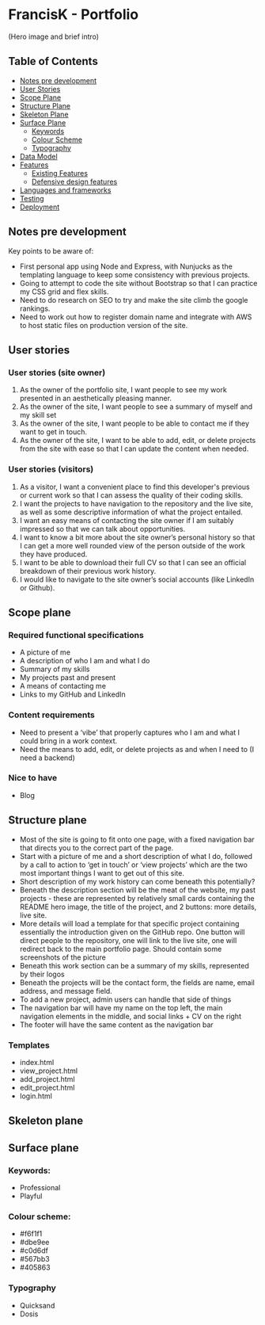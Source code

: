 # FrancisK - Portfolio

(Hero image and brief intro)

## Table of Contents

* [Notes pre development](#notes-pre-development)
* [User Stories](#user-stories)
* [Scope Plane](#scope-plane)
* [Structure Plane](#structure-plane)
* [Skeleton Plane](#skeleton-plane)
* [Surface Plane](#surface-plane)
    * [Keywords](#keywords)
    * [Colour Scheme](#colour-scheme)
    * [Typography](#typography)
* [Data Model](#data-model)
* [Features](#features)
    * [Existing Features](#existing-features)
    * [Defensive design features](#defensive-design-features)
* [Languages and frameworks](#languages-and-frameworks)
* [Testing](#testing)
* [Deployment](#deployment)


## Notes pre development

Key points to be aware of:
* First personal app using Node and Express, with Nunjucks as the templating language to keep some consistency with previous projects.
* Going to attempt to code the site without Bootstrap so that I can practice my CSS grid and flex skills.
* Need to do research on SEO to try and make the site climb the google rankings.
* Need to work out how to register domain name and integrate with AWS to host static files on production version of the site.

## User stories

### User stories (site owner)
1. As the owner of the portfolio site, I want people to see my work presented in an aesthetically pleasing manner.
2. As the owner of the site, I want people to see a summary of myself and my skill set
3. As the owner of the site, I want people to be able to contact me if they want to get in touch.
4. As the owner of the site, I want to be able to add, edit, or delete projects from the site with ease so that I can update the content when needed.

### User stories (visitors)
1. As a visitor, I want a convenient place to find this developer's previous or current work so that I can assess the quality of their coding skills.
2. I want the projects to have navigation to the repository and the live site, as well as some descriptive information of what the project entailed.
3. I want an easy means of contacting the site owner if I am suitably impressed so that we can talk about opportunities.
4. I want to know a bit more about the site owner’s personal history so that I can get a more well rounded view of the person outside of the work they have produced.
5. I want to be able to download their full CV so that I can see an official breakdown of their previous work history.
6. I would like to navigate to the site owner’s social accounts (like LinkedIn or Github).

## Scope plane

### Required functional specifications
* A picture of me
* A description of who I am and what I do
* Summary of my skills
* My projects past and present
* A means of contacting me
* Links to my GitHub and LinkedIn

### Content requirements
* Need to present a ‘vibe’ that properly captures who I am and what I could bring in a work context.
* Need the means to add, edit, or delete projects as and when I need to (I need a backend)

### Nice to have
* Blog

## Structure plane

* Most of the site is going to fit onto one page, with a fixed navigation bar that directs you to the correct part of the page.
* Start with a picture of me and a short description of what I do, followed by a call to action to ‘get in touch’ or ‘view projects’ which are the two most important things I want to get out of this site.
* Short description of my work history can come beneath this potentially?
* Beneath the description section will be the meat of the website, my past projects - these are represented by relatively small cards containing the README hero image, the title of the project, and 2 buttons: more details, live site.
* More details will load a template for that specific project containing essentially the introduction given on the GitHub repo. One button will direct people to the repository, one will link to the live site, one will redirect back to the main portfolio page. Should contain some screenshots of the picture
* Beneath this work section can be a summary of my skills, represented by their logos
* Beneath the projects will be the contact form, the fields are name, email address, and message field.
* To add a new project, admin users can handle that side of things
* The navigation bar will have my name on the top left, the main navigation elements in the middle, and social links + CV on the right
* The footer will have the same content as the navigation bar

### Templates
* index.html
* view_project.html
* add_project.html
* edit_project.html
* login.html

## Skeleton plane

## Surface plane

### Keywords:
* Professional
* Playful

### Colour scheme:
* #f6f1f1
* #dbe9ee
* #c0d6df
* #567bb3
* #405863

### Typography
* Quicksand
* Dosis
